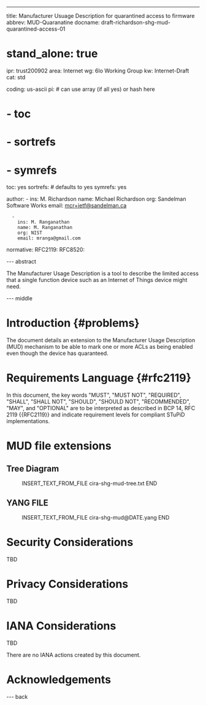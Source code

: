 ---
title: Manufacturer Usuage Description for quarantined access to firmware
abbrev: MUD-Quaranatine
docname: draft-richardson-shg-mud-quarantined-access-01

# stand_alone: true

ipr: trust200902
area: Internet
wg: 6lo Working Group
kw: Internet-Draft
cat: std

coding: us-ascii
pi:    # can use array (if all yes) or hash here
#  - toc
#  - sortrefs
#  - symrefs
  toc: yes
  sortrefs:   # defaults to yes
  symrefs: yes

author:
      -
        ins: M. Richardson
        name: Michael Richardson
        org: Sandelman Software Works
        email: mcr+ietf@sandelman.ca

      -
        ins: M. Ranganathan
        name: M. Ranganathan
        org: NIST
        email: mranga@gmail.com


normative:
  RFC2119:
  RFC8520:

--- abstract

The Manufacturer Usage Description is a tool to describe the limited access
that a single function device such as an Internet of Things device might
need.

--- middle

# Introduction        {#problems}

The document details an extension to the Manufacturer Usage Description (MUD)
mechanism to be able to mark one or more ACLs as being enabled even though
the device has quaranteed.

# Requirements Language {#rfc2119}

In this document, the key words "MUST", "MUST NOT", "REQUIRED",
"SHALL", "SHALL NOT", "SHOULD", "SHOULD NOT", "RECOMMENDED", "MAY",
and "OPTIONAL" are to be interpreted as described in BCP 14, RFC 2119
{{RFC2119}} and indicate requirement levels for compliant STuPiD
implementations.

# MUD file extensions

## Tree Diagram

<figure>
INSERT_TEXT_FROM_FILE cira-shg-mud-tree.txt END
</figure>


## YANG FILE

<figure>
INSERT_TEXT_FROM_FILE cira-shg-mud@DATE.yang END
</figure>

# Security Considerations

TBD

# Privacy Considerations

TBD

# IANA Considerations

TBD

There are no IANA actions created by this document.

# Acknowledgements

--- back

